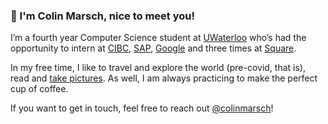 ### 👋 I'm Colin Marsch, nice to meet you!

I’m a fourth year Computer Science student at [UWaterloo](https://uwaterloo.ca/) who’s had the opportunity to intern at 
[CIBC](https://www.cibc.com/en/about-cibc/careers/teams/digital.html), [SAP](https://www.sap.com/), [Google](https://google.com/) and three times at 
[Square](https://squareup.com/).

In my free time, I like to travel and explore the world (pre-covid, that is), read and [take pictures](https://instagram.com/marschcolin/). 
As well, I am always practicing to make the perfect cup of coffee.

If you want to get in touch, feel free to reach out [@colinmarsch](https://twitter.com/colinmarsch)!
